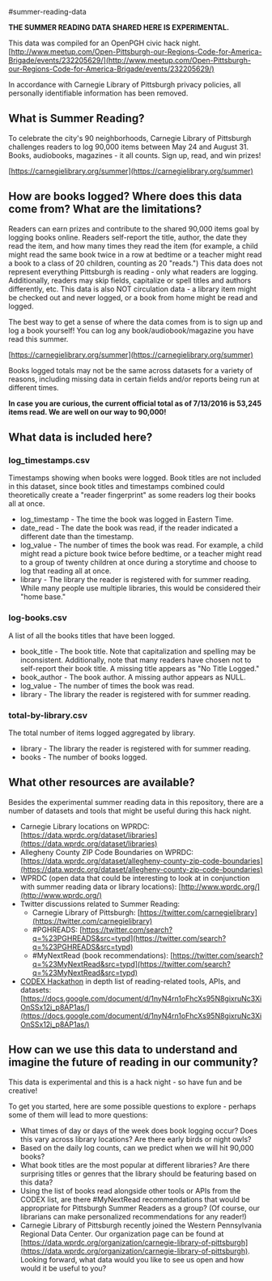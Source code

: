 #summer-reading-data

**THE SUMMER READING DATA SHARED HERE IS EXPERIMENTAL.**

This data was compiled for an OpenPGH civic hack night. [http://www.meetup.com/Open-Pittsburgh-our-Regions-Code-for-America-Brigade/events/232205629/](http://www.meetup.com/Open-Pittsburgh-our-Regions-Code-for-America-Brigade/events/232205629/)

In accordance with Carnegie Library of Pittsburgh privacy policies, all personally identifiable information has been removed.

## What is Summer Reading?

To celebrate the city's 90 neighborhoods, Carnegie Library of Pittsburgh challenges readers to log 90,000 items between May 24 and August 31. Books, audiobooks, magazines - it all counts. Sign up, read, and win prizes!

[https://carnegielibrary.org/summer](https://carnegielibrary.org/summer)

## How are books logged? Where does this data come from? What are the limitations?

Readers can earn prizes and contribute to the shared 90,000 items goal by logging books online. Readers self-report the title, author, the date they read the item, and how many times they read the item (for example, a child might read the same book twice in a row at bedtime or a teacher might read a book to a class of 20 children, counting as 20 "reads.") This data does not represent everything Pittsburgh is reading - only what readers are logging. Additionally, readers may skip fields, capitalize or spell titles and authors differently, etc. This data is also NOT circulation data - a library item might be checked out and never logged, or a book from home might be read and logged.

The best way to get a sense of where the data comes from is to sign up and log a book yourself! You can log any book/audiobook/magazine you have read this summer.

[https://carnegielibrary.org/summer](https://carnegielibrary.org/summer)

Books logged totals may not be the same across datasets for a variety of reasons, including missing data in certain fields and/or reports being run at different times.

**In case you are curious, the current official total as of 7/13/2016 is 53,245 items read. We are well on our way to 90,000!**

## What data is included here?

### log_timestamps.csv

Timestamps showing when books were logged. Book titles are not included in this dataset, since book titles and timestamps combined could theoretically create a "reader fingerprint" as some readers log their books all at once.

- log_timestamp - The time the book was logged in Eastern Time.
- date_read - The date the book was read, if the reader indicated a different date than the timestamp.
- log_value - The number of times the book was read. For example, a child might read a picture book twice before bedtime, or a teacher might read to a group of twenty children at once during a storytime and choose to log that reading all at once.
- library - The library the reader is registered with for summer reading. While many people use multiple libraries, this would be considered their "home base."

### log-books.csv

A list of all the books titles that have been logged.

- book_title - The book title. Note that capitalization and spelling may be inconsistent. Additionally, note that many readers have chosen not to self-report their book title. A missing title appears as "No Title Logged."
- book_author - The book author. A missing author appears as NULL.
- log_value - The number of times the book was read.
- library - The library the reader is registered with for summer reading.

### total-by-library.csv

The total number of items logged aggregated by library.

- library - The library the reader is registered with for summer reading.
- books - The number of books logged.

## What other resources are available?

Besides the experimental summer reading data in this repository, there are a number of datasets and tools that might be useful during this hack night.

- Carnegie Library locations on WPRDC: [https://data.wprdc.org/dataset/libraries](https://data.wprdc.org/dataset/libraries)
- Allegheny County ZIP Code Boundaries on WPRDC: [https://data.wprdc.org/dataset/allegheny-county-zip-code-boundaries](https://data.wprdc.org/dataset/allegheny-county-zip-code-boundaries)
- WPRDC (open data that could be interesting to look at in conjunction with summer reading data or library locations): [http://www.wprdc.org/](http://www.wprdc.org/)
- Twitter discussions related to Summer Reading:
  - Carnegie Library of Pittsburgh: [https://twitter.com/carnegielibrary](https://twitter.com/carnegielibrary)
  - #PGHREADS: [https://twitter.com/search?q=%23PGHREADS&src=typd](https://twitter.com/search?q=%23PGHREADS&src=typd)
  - #MyNextRead (book recommendations): [https://twitter.com/search?q=%23MyNextRead&src=typd](https://twitter.com/search?q=%23MyNextRead&src=typd)
- [CODEX Hackathon](http://codexhackathon.com/) in depth list of reading-related tools, APIs, and datasets: [https://docs.google.com/document/d/1nyN4rn1oFhcXs95N8gixruNc3XiOnSSx12j_p8AP1as/](https://docs.google.com/document/d/1nyN4rn1oFhcXs95N8gixruNc3XiOnSSx12j_p8AP1as/)

## How can we use this data to understand and imagine the future of reading in our community?

This data is experimental and this is a hack night - so have fun and be creative!

To get you started, here are some possible questions to explore - perhaps some of them will lead to more questions:

- What times of day or days of the week does book logging occur? Does this vary across library locations? Are there early birds or night owls?
- Based on the daily log counts, can we predict when we will hit 90,000 books?
- What book titles are the most popular at different libraries? Are there surprising titles or genres that the library should be featuring based on this data?
- Using the list of books read alongside other tools or APIs from the CODEX list, are there #MyNextRead recommendations that would be appropriate for Pittsburgh Summer Readers as a group? (Of course, our librarians can make personalized recommendations for any reader!)
- Carnegie Library of Pittsburgh recently joined the Western Pennsylvania Regional Data Center. Our organization page can be found at [https://data.wprdc.org/organization/carnegie-library-of-pittsburgh](https://data.wprdc.org/organization/carnegie-library-of-pittsburgh). Looking forward, what data would you like to see us open and how would it be useful to you?
